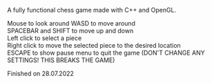 A fully functional chess game made with C++ and OpenGL.  

Mouse to look around
WASD to move around  
SPACEBAR and SHIFT to move up and down  
Left click to select a piece  
Right click to move the selected piece to the desired location  
ESCAPE to show pause menu to quit the game (DON'T CHANGE ANY SETTINGS! THIS BREAKS THE GAME)  

Finished on 28.07.2022
